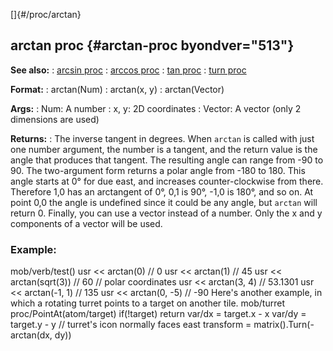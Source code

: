 []{#/proc/arctan}
  ## arctan proc {#arctan-proc byondver="513"}
  **See also:**
  :   [arcsin proc](ref/proc/arcsin)
  :   [arccos proc](ref/proc/arccos)
  :   [tan proc](ref/proc/tan)
  :   [turn proc](ref/proc/turn)
  <!-- -->
  **Format:**
  :   arctan(Num)
  :   arctan(x, y)
  :   arctan(Vector)
  <!-- -->
  **Args:**
  :   Num: A number
  :   x, y: 2D coordinates
  :   Vector: A vector (only 2 dimensions are used)
  <!-- -->
  **Returns:**
  :   The inverse tangent in degrees.
  When `arctan` is called with just one number argument, the number is a
  tangent, and the return value is the angle that produces that tangent.
  The resulting angle can range from -90 to 90.
  The two-argument form returns a polar angle from -180 to 180. This angle
  starts at 0° for due east, and increases counter-clockwise from there.
  Therefore 1,0 has an arctangent of 0°, 0,1 is 90°, -1,0 is 180°, and so
  on. At point 0,0 the angle is undefined since it could be any angle, but
  `arctan` will return 0.
  Finally, you can use a vector instead of a number. Only the x and y
  components of a vector will be used.
  ### Example:
  mob/verb/test() usr \<\< arctan(0) // 0 usr \<\< arctan(1) // 45 usr
  \<\< arctan(sqrt(3)) // 60 // polar coordinates usr \<\< arctan(3, 4) //
  53.1301 usr \<\< arctan(-1, 1) // 135 usr \<\< arctan(0, -5) // -90
  Here\'s another example, in which a rotating turret points to a target
  on another tile. mob/turret proc/PointAt(atom/target) if(!target) return
  var/dx = target.x - x var/dy = target.y - y // turret\'s icon normally
  faces east transform = matrix().Turn(-arctan(dx, dy))